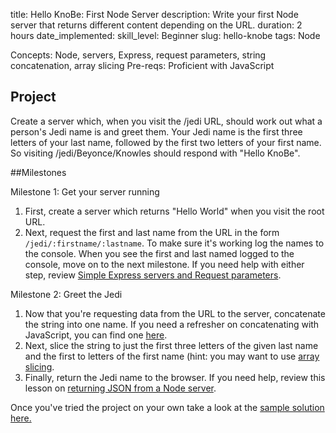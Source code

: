 title: Hello KnoBe: First Node Server
description: Write your first Node server that returns different content depending on the URL.
duration: 2 hours
date_implemented: 
skill_level: Beginner
slug: hello-knobe
tags: Node

Concepts: Node, servers, Express, request parameters, string concatenation, array slicing
Pre-reqs: Proficient with JavaScript

## Project

Create a server which, when you visit the /jedi URL, should work out what a person's Jedi name is and greet them. Your Jedi name is the first three letters of your last name, followed by the first two letters of your first name. So visiting /jedi/Beyonce/Knowles should respond with "Hello KnoBe".

##Milestones

Milestone 1: Get your server running

1. First, create a server which returns "Hello World" when you visit the root URL.
2. Next, request the first and last name from the URL in the form `/jedi/:firstname/:lastname`. To make sure it's working log the names to the console. When you see the first and last named logged to the console, move on to the next milestone. 
If you need help with either step, review [Simple Express servers and Request parameters](https://courses.thinkful.com/node-001v4/assignment/2.1.1). 

Milestone 2: Greet the Jedi

1. Now that you're requesting data from the URL to the server, concatenate the string into one name. If you need a refresher on concatenating with JavaScript, you can find one [here](https://courses.thinkful.com/node-001v4/assignment/1.1.2).
2. Next, slice the string to just the first three letters of the given last name and the first to letters of the first name (hint: you may want to use [array slicing](https://developer.mozilla.org/en/docs/Web/JavaScript/Reference/Global_Objects/Array/slice). 
3. Finally, return the Jedi name to the browser. If you need help, review this lesson on [returning JSON from a Node server](https://courses.thinkful.com/node-001v4/assignment/2.2.2). 

Once you've tried the project on your own take a look at the [sample solution here.](https://gist.github.com/oampo/41eec381254a01462bdd#file-jedi-js)
